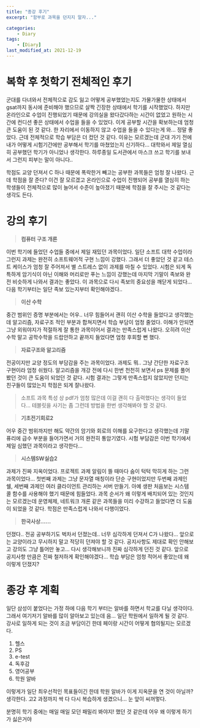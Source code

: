 ```yaml
---
title: "종강 후기"
excerpt: "함부로 과목을 던지지 말자..."

categories:
    - Diary
tags:
    - [Diary]
last_modified_at: 2021-12-19
---
```


# 복학 후 첫학기 전체적인 후기

군대를 다녀와서 전체적으로 감도 잃고 어떻게 공부했었는지도 가물가물한 상태에서 gsat까지 동시에 준비해야 했으므로 살짝 긴장한 상태에서 학기를 시작했었다. 하지만 온라인으로 수업이 진행되었기 때문에 강의실을 왔다갔다하는 시간이 없었고 원하는 시간에 컨디션 좋은 상태에서 수업을 들을 수 있었다. 이게 공부할 시간을 확보하는데 엄청 큰 도움이 된 것 같다. 한 자리에서 이동하지 않고 수업을 들을 수 있다는게 와... 정말 좋았다. 근데 전체적으로 학습 부담은 더 컸던 것 같다. 이유는 모르겠는데 군대 가기 전에 내가 어떻게 시험기간에만 공부해서 학기를 마쳤었는지 신기하다... 대학와서 제일 열심히 공부했던 학기가 아니었나 생각한다. 하루종일 도서관에서 마스크 쓰고 학기를 보내서 그런지 피부는 말이 아니다..

학점도 교양 던져서 C 하나 때문에 폭락한거 빼고는 공부한 과목들은 엄청 잘 나왔다. 근데 학점을 잘 준다? 이건 잘 모르겠고 온라인으로 수업이 진행되어 공부를 열심히 하는 학생들이 전체적으로 많이 늘어서 수준이 높아졌기 때문에 학점을 잘 주시는 것 같다는 생각도 든다.


# 강의 후기 

>**컴퓨터 구조 개론**

이번 학기에 들었던 수업들 중에서 제일 재밌던 과목이었다. 일단 소프트 대학 수업이라 그런지 과제는 완전히 소프트웨어적 구현 느낌이 강했다. 그래서 더 좋았던 것 같고 테스트 케이스가 엄청 잘 주어져서 별 스트레스 없이 과제를 마칠 수 있었다. 시험은 되게 독특하게 암기식이 아닌 이해와 머리로만 푸는 느낌이 강했는데 마지막 기말이 족보와 완전 비슷하게 나와서 결과는 좋았다. 이 과목으로 다시 족보의 중요성을 깨닫게 되었다... 다음 학기부터는 일단 족보 있는지부터 확인해야겠다..

>**이산 수학**

중간 범위인 증명 부분에서는 어우.. 너무 힘들어서 괜히 이산 수학을 들었다고 생각했는데 알고리즘, 자료구조 적인 부분과 합쳐지면서 학습 부담이 엄청 줄었다. 이해가 안되면 그냥 외워야지가 적절하게 잘 통한 과목이어서 결과는 만족스럽게 나왔다. 오히려 이산수학 말고 공학수학을 드랍안하고 끝까지 들었다면 엄청 후회할 뻔 했다.


>**자료구조와 알고리즘**

전공이지만 교양 정도의 부담감을 주는 과목이었다. 과제도 뭐.. 그냥 간단한 자료구조 구현이라 엄청 쉬웠다. 알고리즘을 개강 전에 다시 한번 천천히 보면서 ps 문제를 풀어봤던 것이 큰 도움이 되었던 것 같다. 시험 결과는 그렇게 만족스럽지 않았지만 던지는 친구들이 많았는지 학점은 되게 잘나왔다.

> 소프트 과목 특성 상 pdf가 엄청 많은데 이걸 괜히 다 출력했다는 생각이 들었다... 테블릿을 사기는 좀 그런데 방법을 한번 생각해봐야 할 것 같다.


>**기초전기회로2**

어우 중간 범위까지만 해도 약간의 암기와 회로의 이해를 요구한다고 생각했는데 기말 퓨리에 급수 부분을 들어가면서 거의 완전히 통암기였다. 시험 부담감은 이번 학기에서 제일 심했던 과목이라고 생각한다...


>**시스템SW실습2**
   
과제가 진짜 지옥이었다. 프로젝트 과제 알림이 뜰 때마다 숨이 턱턱 막히게 하는 그런 과목이었다... 첫번째 과제는 그냥 문자열 매칭이라 단순 구현이었지만 두번째 과제인 쉘, 세번째 과제인 여러 클라이언트 관리하는 서버 만들기.
아예 생판 처음보는 시스템 콜 함수를 사용해야 했기 때문에 힘들었다. 과목 순서가 왜 이렇게 배치되어 있는 것인지는 모르겠는데 운영체제, 네트워크 개론 같은 과목들을 미리 수강하고 들었다면 더 도움이 되었을 것 같다. 학점은 만족스럽게 나와서 다행이었다.

>**한국사상......**

던졌다.. 전공 공부하기도 벅차서 던졌는데.. 너무 심각하게 던져서 C가 나왔다... 앞으로는 교양이라고 무시하지 말고 적당히 던져야 할 것 같다. 공지사항도 제대로 확인 안해보고 강의도 그냥 틀어만 놓고... 다시 생각해보니까 진짜 심각하게 던진 것 같다. 앞으로 공지사항 만큼은 진짜 철저하게 확인해야겠다... 학습 부담은 엄청 적어서 좋았는데 왜 이렇게 던졌지?



# 종강 후 계획

일단 삼성이 붙었다는 가정 하에 다음 학기 부터는 알바를 하면서 학교를 다닐 생각이다. 그래서 여기저기 알바를 많이 알아보고 있는데 음... 일단 학원에서 일하게 될 것 같다. 강사로 일하게 되는 것이 조금 부담이긴 한데 페이랑 시간이 어떻게 협의될지는 모르겠다.

1. 헬스
2. PS
3. e-test
4. 독후감
5. 영어공부
6. 학원 알바

이렇게가 일단 최우선적인 목표들이긴 한데 학원 알바가 이게 지옥문을 연 것이 아닐까? 생각한다. 고2 과정까지 싹 다 다시 복습하게 생겼으니... 눈 앞이 씨꺼멓다.

분명히 학기 중에는 매일 매일 모던 패밀리 봐야지! 했던 것 같은데 어우 왜 이렇게 하기가 싫은거야